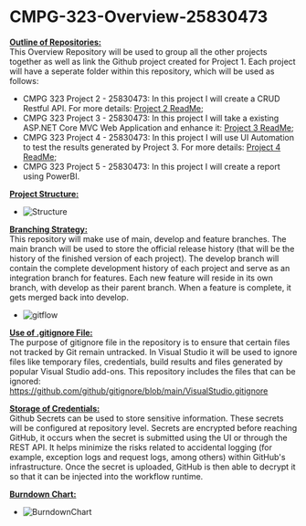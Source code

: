 # CMPG-323-Overview-25830473

**<ins>Outline of Repositories:</ins>** <br />
This Overview Repository will be used to group all the other projects together as well as link the Github project created for Project 1. Each project will have a seperate folder within this repository, which will be used as follows: <br />
* CMPG 323 Project 2 - 25830473: In this project I will create a CRUD Restful API. For more details: [Project 2 ReadMe](https://github.com/ThereseTaylor/CMPG-323-Overview-25830473/tree/main/CMPG%20323%20Project%202%20-%2025830473/README.md);
* CMPG 323 Project 3 - 25830473: In this project I will take a existing ASP.NET Core MVC Web Application and enhance it: [Project 3 ReadMe](https://github.com/ThereseTaylor/CMPG-323-Overview-25830473/tree/main/CMPG%20323%20Project%203%20-%2025830473/README.md);
* CMPG 323 Project 4 - 25830473: In this project I will use UI Automation to test the results generated by Project 3. For more details: [Project 4 ReadMe](https://github.com/ThereseTaylor/CMPG-323-Overview-25830473/blob/main/CMPG%20323%20Project%204%20-%2025830473/README.md);
* CMPG 323 Project 5 - 25830473: In this project I will create a report using PowerBI.

**<ins>Project Structure:</ins>** <br />
* ![Structure](https://github.com/ThereseTaylor/CMPG-323-Overview-25830473/assets/112098539/ac026d56-d6ca-426a-9649-77ca9ac3ae60)

**<ins>Branching Strategy:<ins>** <br />
This repository will make use of main, develop and feature branches. The main branch will be used to store the official release history (that will be the history of the finished version of each project). The develop branch will contain the complete development history of each project and serve as an integration branch for features. Each new feature will reside in its own branch, with develop as their parent branch. When a feature is complete, it gets merged back into develop.
* ![gitflow](https://github.com/ThereseTaylor/CMPG-323-Overview-25830473/assets/112098539/291f9292-3e13-4e94-afd5-705a3af9bd42)

**<ins>Use of .gitignore File:<ins>** <br />
The purpose of gitignore file in the repository is to ensure that certain files not tracked by Git remain untracked. In Visual Studio it will be used to ignore files like temporary files, credentials, build results and files generated by popular Visual Studio add-ons. This repository includes the files that can be ignored: https://github.com/github/gitignore/blob/main/VisualStudio.gitignore

**<ins>Storage of Credentials:<ins>** <br />
Github Secrets can be used to store sensitive information. These secrets will be configured at repository level. Secrets are encrypted before reaching GitHub, it occurs when the secret is submitted using the UI or through the REST API. It helps minimize the risks related to accidental logging (for example, exception logs and request logs, among others) within GitHub's infrastructure. Once the secret is uploaded, GitHub is then able to decrypt it so that it can be injected into the workflow runtime. 

**<ins>Burndown Chart:<ins>** <br />
* ![BurndownChart](https://github.com/ThereseTaylor/CMPG-323-Overview-25830473/assets/112098539/c32d0502-7717-40e4-b352-746cbd1ad258)


